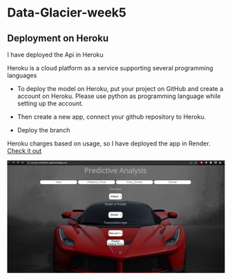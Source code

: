 # Data-Glacier-week5
## Deployment on Heroku

I have deployed the Api in Heroku 

Heroku is a cloud platform as a service supporting several programming languages

* To deploy the model on Heroku, put your project on GitHub and create a account on Heroku. Please use python as programming language while setting up the account.

* Then create a new app, connect your github repository to Heroku.

* Deploy the branch

Heroku charges based on usage, so I have deployed the app in Render. [Check it out](https://car-price-prediction-1l3u.onrender.com/)

![](https://github.com/abishekjames/Data-Glacier-week5/blob/main/Screenshot.png)
